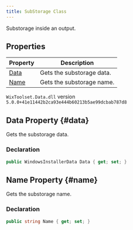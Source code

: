 ```yaml
---
title: SubStorage Class
---
```

Substorage inside an output.
## Properties
| Property | Description |
| ------ | ----------- |
| [Data](#data) | Gets the substorage data. |
| [Name](#name) | Gets the substorage name. |
`WixToolset.Data.dll` version `5.0.0+41e11442b2ca93e444b60213b5ae99dcbab787d8`
## Data Property {#data}
Gets the substorage data.
### Declaration
```cs
public WindowsInstallerData Data { get; set; }
```
## Name Property {#name}
Gets the substorage name.
### Declaration
```cs
public string Name { get; set; }
```
